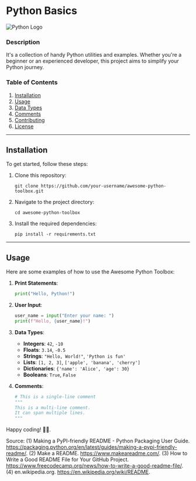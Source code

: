 # Python Basics

![Python Logo](https://upload.wikimedia.org/wikipedia/commons/thumb/c/c3/Python-logo-notext.svg/300px-Python-logo-notext.svg.png)

### Description
It's a collection of handy Python utilities and examples. Whether you're a beginner or an experienced developer, this project aims to simplify your Python journey.

### Table of Contents
1. [Installation](#installation)
2. [Usage](#usage)
3. [Data Types](#data-types)
4. [Comments](#comments)
5. [Contributing](#contributing)
6. [License](#license)

---

## Installation
To get started, follow these steps:

1. Clone this repository:
   ```
   git clone https://github.com/your-username/awesome-python-toolbox.git
   ```

2. Navigate to the project directory:
   ```
   cd awesome-python-toolbox
   ```

3. Install the required dependencies:
   ```
   pip install -r requirements.txt
   ```

---

## Usage
Here are some examples of how to use the Awesome Python Toolbox:

1. **Print Statements**:
   ```python
   print("Hello, Python!")
   ```

2. **User Input**:
   ```python
   user_name = input("Enter your name: ")
   print(f"Hello, {user_name}!")
   ```

3. **Data Types**:
   - **Integers**: `42`, `-10`
   - **Floats**: `3.14`, `-0.5`
   - **Strings**: `"Hello, World!"`, `'Python is fun'`
   - **Lists**: `[1, 2, 3]`, `['apple', 'banana', 'cherry']`
   - **Dictionaries**: `{'name': 'Alice', 'age': 30}`
   - **Booleans**: `True`, `False`

4. **Comments**:
   ```python
   # This is a single-line comment
   """
   This is a multi-line comment.
   It can span multiple lines.
   """
   ```

Happy coding! 🐍🚀.

Source:
(1) Making a PyPI-friendly README - Python Packaging User Guide. https://packaging.python.org/en/latest/guides/making-a-pypi-friendly-readme/.
(2) Make a README. https://www.makeareadme.com/.
(3) How to Write a Good README File for Your GitHub Project. https://www.freecodecamp.org/news/how-to-write-a-good-readme-file/.
(4) en.wikipedia.org. https://en.wikipedia.org/wiki/README.